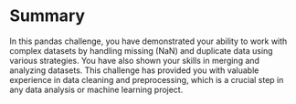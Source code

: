 # Summary

In this pandas challenge, you have demonstrated your ability to work with complex datasets by handling missing (NaN) and duplicate data using various strategies. You have also shown your skills in merging and analyzing datasets. This challenge has provided you with valuable experience in data cleaning and preprocessing, which is a crucial step in any data analysis or machine learning project.
